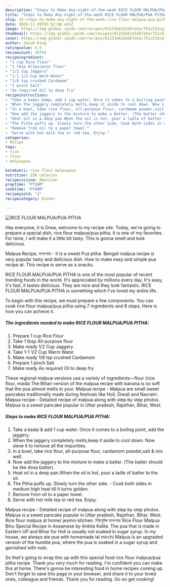 ```yaml
---
description: "Steps to Make Any-night-of-the-week RICE FLOUR MALPUA/PUA PITHA"
title: "Steps to Make Any-night-of-the-week RICE FLOUR MALPUA/PUA PITHA"
slug: 32-steps-to-make-any-night-of-the-week-rice-flour-malpua-pua-pitha
date: 2020-11-30T03:52:08.431Z
image: https://img-global.cpcdn.com/recipes/61233e61d1db7a5a/751x532cq70/rice-flour-malpuapua-pitha-recipe-main-photo.jpg
thumbnail: https://img-global.cpcdn.com/recipes/61233e61d1db7a5a/751x532cq70/rice-flour-malpuapua-pitha-recipe-main-photo.jpg
cover: https://img-global.cpcdn.com/recipes/61233e61d1db7a5a/751x532cq70/rice-flour-malpuapua-pitha-recipe-main-photo.jpg
author: Jacob King
ratingvalue: 4.5
reviewcount: 30754
recipeingredient:
- "1 cup Rice Flour"
- "1 tbsp Allpurpose flour"
- "1/2 Cup Jaggery"
- "1-1 1/2 Cup Warm Water"
- "1/8 tsp crushed Cardamom"
- "1 pinch Salt"
- "As required Oil to deep fry"
recipeinstructions:
- "Take a kadai &amp; add 1 cup water. Once it comes to a boiling point, add the jaggery."
- "When the jaggery completely melts,keep it aside to cool down. Now sieve it to remove all the impurities."
- "In a bowl, take rice flour, all-purpose flour, cardamom powder,salt &amp; mix well."
- "Now add the jaggery to the mixture to make a batter. (The batter should be like dosa batter)."
- "Heat oil in a deep pan.When the oil is hot, pour a ladle of batter to the oil."
- "The Pitha puffs up. Slowly turn the other side. Cook both sides in medium high heat till it turns golden."
- "Remove from oil to a paper towel."
- "Serve with hot milk tea or red tea. Enjoy."
categories:
- Recipe
tags:
- rice
- flour
- malpuapua

katakunci: rice flour malpuapua 
nutrition: 256 calories
recipecuisine: American
preptime: "PT16M"
cooktime: "PT48M"
recipeyield: "2"
recipecategory: Dinner

---
```



![RICE FLOUR MALPUA/PUA PITHA](https://img-global.cpcdn.com/recipes/61233e61d1db7a5a/751x532cq70/rice-flour-malpuapua-pitha-recipe-main-photo.jpg)

Hey everyone, it is Drew, welcome to my recipe site. Today, we're going to prepare a special dish, rice flour malpua/pua pitha. It is one of my favorites. For mine, I will make it a little bit tasty. This is gonna smell and look delicious.

Malpua Recipe, মালপোয়া - it is a sweet Pua pitha. Bengali malpua recipe is very popular tasty and delicious dish. How to make easy and simple pua recipe at. This recipe is serve as a snacks.

RICE FLOUR MALPUA/PUA PITHA is one of the most popular of recent trending foods in the world. It's appreciated by millions every day. It's easy, it's fast, it tastes delicious. They are nice and they look fantastic. RICE FLOUR MALPUA/PUA PITHA is something which I've loved my entire life.


To begin with this recipe, we must prepare a few components. You can cook rice flour malpua/pua pitha using 7 ingredients and 8 steps. Here is how you can achieve it.

<!--inarticleads1-->

##### The ingredients needed to make RICE FLOUR MALPUA/PUA PITHA:

1. Prepare 1 cup Rice Flour
1. Take 1 tbsp All-purpose flour
1. Make ready 1/2 Cup Jaggery
1. Take 1-1 1/2 Cup Warm Water
1. Make ready 1/8 tsp crushed Cardamom
1. Prepare 1 pinch Salt
1. Make ready As required Oil to deep fry


These regional malpua versions use a variety of ingredients—flour (rice flour, maida The Bihari version of the malpua recipe with banana is so soft that the pua almost melts in your. Malpua recipe - Malpua are small sweet pancakes traditionally made during festivals like Holi, Diwali and Navratri. Malpua recipe - Detailed recipe of malpua along with step by step photos. Malpua is a sweet pancake popular in Uttar pradesh, Rajsthan, Bihar, West. 

<!--inarticleads2-->

##### Steps to make RICE FLOUR MALPUA/PUA PITHA:

1. Take a kadai &amp; add 1 cup water. Once it comes to a boiling point, add the jaggery.
1. When the jaggery completely melts,keep it aside to cool down. Now sieve it to remove all the impurities.
1. In a bowl, take rice flour, all-purpose flour, cardamom powder,salt &amp; mix well.
1. Now add the jaggery to the mixture to make a batter. (The batter should be like dosa batter).
1. Heat oil in a deep pan.When the oil is hot, pour a ladle of batter to the oil.
1. The Pitha puffs up. Slowly turn the other side. - Cook both sides in medium high heat till it turns golden.
1. Remove from oil to a paper towel.
1. Serve with hot milk tea or red tea. Enjoy.


Malpua recipe - Detailed recipe of malpua along with step by step photos. Malpua is a sweet pancake popular in Uttar pradesh, Rajsthan, Bihar, West. Rice flour malpua at home/ jesmin kitchen. পিঠাগুৰিৰ মালপোৱা Rice Flour Malpua Bihu Special Recipe in Assamese by Ankita Kalita. The pua that is made in Eastern UP and Bihar for Holi is usually not soaked in sugar syrup. In my house, we always ate pua with homemade lal mirchi Malpua is an upgraded version of the humble pua, where the pua is soaked in a sugar syrup and garnished with nuts. 

So that's going to wrap this up with this special food rice flour malpua/pua pitha recipe. Thank you very much for reading. I'm confident you can make this at home. There's gonna be interesting food in home recipes coming up. Don't forget to save this page in your browser, and share it to your loved ones, colleague and friends. Thank you for reading. Go on get cooking!
